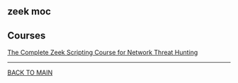 ## zeek moc




## Courses
[The Complete Zeek Scripting Course for Network Threat Hunting](./courses/scripting/moc.md)

___

[BACK TO MAIN](../../README.md)